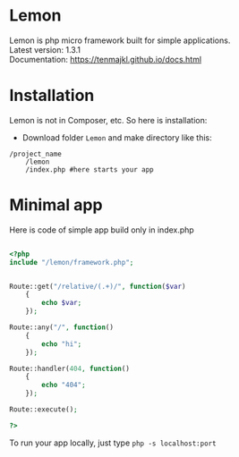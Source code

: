 # Lemon

Lemon is php micro framework built for simple applications.\
Latest version: 1.3.1\
Documentation: https://tenmajkl.github.io/docs.html

# Installation

Lemon is not in Composer, etc. So here is installation:

* Download folder `Lemon` and make directory like this:

```
/project_name
    /lemon
    /index.php #here starts your app

```

# Minimal app

Here is code of simple app build only in index.php

```php    

<?php
include "/lemon/framework.php";


Route::get("/relative/(.+)/", function($var)
    {
        echo $var;
    });

Route::any("/", function()
    {
        echo "hi";
    });

Route::handler(404, function()
    {
        echo "404";
    });

Route::execute();

?>

```

To run your app locally, just type `php -s localhost:port`


